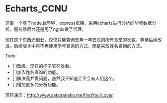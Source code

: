 # Echarts_CCNU
这事一个基于node.js环境，express框架，采用echarts进行分析的华师数据分析。服务器后台还是用了ngnix做了代理。

现在这个东西还很丑，仅仅只能查询去年一年去过的所有食堂的次数，等待后续改进。后续版本中将不再使用学号查询的方式，而是采取姓名查询的方式。

Todo:

- [ ]改版，现在的样子实在难看。
- [ ]加入姓名查询的功能。
- [ ]解决高并发问题，虽然我不知道会不会有人用这个。
- [ ]增加更多的分析功能。

项目演示：<a>http://www.sakuraneko.me/findYourLover</a>
